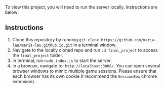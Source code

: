 To view this project, you will need to run the server locally. Instructions are below:

## Instructions
1. Clone this repository by running `git clone https://github.com/maria-lau/maria-lau.github.io.git` in a terminal window.
2. Navigate to the locally cloned repo and run `cd final_project` to access the `final_project` folder.
1. In terminal, run `node index.js` to start the server.
2. In a browser, navigate to: `http://localhost:3000/`. You can open several browser windows to mimic multiple game sessions. Please ensure that each browser has its own cookie (I recommend the `SessionBox` chrome extension).
